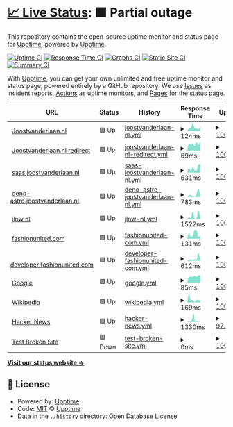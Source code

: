 # [📈 Live Status](https://demo.upptime.js.org): <!--live status--> **🟧 Partial outage**

This repository contains the open-source uptime monitor and status page for [Upptime](https://upptime.js.org), powered by [Upptime](https://github.com/upptime/upptime).

[![Uptime CI](https://github.com/javdl/status.joostvanderlaan.nl/workflows/Uptime%20CI/badge.svg)](https://github.com/javdl/status.joostvanderlaan.nl/actions?query=workflow%3A%22Uptime+CI%22)
[![Response Time CI](https://github.com/javdl/status.joostvanderlaan.nl/workflows/Response%20Time%20CI/badge.svg)](https://github.com/javdl/status.joostvanderlaan.nl/actions?query=workflow%3A%22Response+Time+CI%22)
[![Graphs CI](https://github.com/javdl/status.joostvanderlaan.nl/workflows/Graphs%20CI/badge.svg)](https://github.com/javdl/status.joostvanderlaan.nl/actions?query=workflow%3A%22Graphs+CI%22)
[![Static Site CI](https://github.com/javdl/status.joostvanderlaan.nl/workflows/Static%20Site%20CI/badge.svg)](https://github.com/javdl/status.joostvanderlaan.nl/actions?query=workflow%3A%22Static+Site+CI%22)
[![Summary CI](https://github.com/javdl/status.joostvanderlaan.nl/workflows/Summary%20CI/badge.svg)](https://github.com/javdl/status.joostvanderlaan.nl/actions?query=workflow%3A%22Summary+CI%22)

With [Upptime](https://upptime.js.org), you can get your own unlimited and free uptime monitor and status page, powered entirely by a GitHub repository. We use [Issues](https://github.com/upptime/upptime/issues) as incident reports, [Actions](https://github.com/javdl/status.joostvanderlaan.nl/actions) as uptime monitors, and [Pages](https://demo.upptime.js.org) for the status page.

<!--start: status pages-->
<!-- This summary is generated by Upptime (https://github.com/upptime/upptime) -->
<!-- Do not edit this manually, your changes will be overwritten -->
<!-- prettier-ignore -->
| URL | Status | History | Response Time | Uptime |
| --- | ------ | ------- | ------------- | ------ |
| <img alt="" src="https://icons.duckduckgo.com/ip3/www.joostvanderlaan.nl.ico" height="13"> [Joostvanderlaan.nl](https://www.joostvanderlaan.nl) | 🟩 Up | [joostvanderlaan-nl.yml](https://github.com/javdl/status.joostvanderlaan.nl/commits/HEAD/history/joostvanderlaan-nl.yml) | <details><summary><img alt="Response time graph" src="./graphs/joostvanderlaan-nl/response-time-week.png" height="20"> 124ms</summary><br><a href="https://status.joostvanderlaan.nl/history/joostvanderlaan-nl"><img alt="Response time 564" src="https://img.shields.io/endpoint?url=https%3A%2F%2Fraw.githubusercontent.com%2Fjavdl%2Fstatus.joostvanderlaan.nl%2FHEAD%2Fapi%2Fjoostvanderlaan-nl%2Fresponse-time.json"></a><br><a href="https://status.joostvanderlaan.nl/history/joostvanderlaan-nl"><img alt="24-hour response time 93" src="https://img.shields.io/endpoint?url=https%3A%2F%2Fraw.githubusercontent.com%2Fjavdl%2Fstatus.joostvanderlaan.nl%2FHEAD%2Fapi%2Fjoostvanderlaan-nl%2Fresponse-time-day.json"></a><br><a href="https://status.joostvanderlaan.nl/history/joostvanderlaan-nl"><img alt="7-day response time 124" src="https://img.shields.io/endpoint?url=https%3A%2F%2Fraw.githubusercontent.com%2Fjavdl%2Fstatus.joostvanderlaan.nl%2FHEAD%2Fapi%2Fjoostvanderlaan-nl%2Fresponse-time-week.json"></a><br><a href="https://status.joostvanderlaan.nl/history/joostvanderlaan-nl"><img alt="30-day response time 107" src="https://img.shields.io/endpoint?url=https%3A%2F%2Fraw.githubusercontent.com%2Fjavdl%2Fstatus.joostvanderlaan.nl%2FHEAD%2Fapi%2Fjoostvanderlaan-nl%2Fresponse-time-month.json"></a><br><a href="https://status.joostvanderlaan.nl/history/joostvanderlaan-nl"><img alt="1-year response time 564" src="https://img.shields.io/endpoint?url=https%3A%2F%2Fraw.githubusercontent.com%2Fjavdl%2Fstatus.joostvanderlaan.nl%2FHEAD%2Fapi%2Fjoostvanderlaan-nl%2Fresponse-time-year.json"></a></details> | <details><summary><a href="https://status.joostvanderlaan.nl/history/joostvanderlaan-nl">100.00%</a></summary><a href="https://status.joostvanderlaan.nl/history/joostvanderlaan-nl"><img alt="All-time uptime 100.00%" src="https://img.shields.io/endpoint?url=https%3A%2F%2Fraw.githubusercontent.com%2Fjavdl%2Fstatus.joostvanderlaan.nl%2FHEAD%2Fapi%2Fjoostvanderlaan-nl%2Fuptime.json"></a><br><a href="https://status.joostvanderlaan.nl/history/joostvanderlaan-nl"><img alt="24-hour uptime 100.00%" src="https://img.shields.io/endpoint?url=https%3A%2F%2Fraw.githubusercontent.com%2Fjavdl%2Fstatus.joostvanderlaan.nl%2FHEAD%2Fapi%2Fjoostvanderlaan-nl%2Fuptime-day.json"></a><br><a href="https://status.joostvanderlaan.nl/history/joostvanderlaan-nl"><img alt="7-day uptime 100.00%" src="https://img.shields.io/endpoint?url=https%3A%2F%2Fraw.githubusercontent.com%2Fjavdl%2Fstatus.joostvanderlaan.nl%2FHEAD%2Fapi%2Fjoostvanderlaan-nl%2Fuptime-week.json"></a><br><a href="https://status.joostvanderlaan.nl/history/joostvanderlaan-nl"><img alt="30-day uptime 100.00%" src="https://img.shields.io/endpoint?url=https%3A%2F%2Fraw.githubusercontent.com%2Fjavdl%2Fstatus.joostvanderlaan.nl%2FHEAD%2Fapi%2Fjoostvanderlaan-nl%2Fuptime-month.json"></a><br><a href="https://status.joostvanderlaan.nl/history/joostvanderlaan-nl"><img alt="1-year uptime 100.00%" src="https://img.shields.io/endpoint?url=https%3A%2F%2Fraw.githubusercontent.com%2Fjavdl%2Fstatus.joostvanderlaan.nl%2FHEAD%2Fapi%2Fjoostvanderlaan-nl%2Fuptime-year.json"></a></details>
| <img alt="" src="https://icons.duckduckgo.com/ip3/joostvanderlaan.nl.ico" height="13"> [Joostvanderlaan.nl redirect](https://joostvanderlaan.nl) | 🟩 Up | [joostvanderlaan-nl-redirect.yml](https://github.com/javdl/status.joostvanderlaan.nl/commits/HEAD/history/joostvanderlaan-nl-redirect.yml) | <details><summary><img alt="Response time graph" src="./graphs/joostvanderlaan-nl-redirect/response-time-week.png" height="20"> 69ms</summary><br><a href="https://status.joostvanderlaan.nl/history/joostvanderlaan-nl-redirect"><img alt="Response time 121" src="https://img.shields.io/endpoint?url=https%3A%2F%2Fraw.githubusercontent.com%2Fjavdl%2Fstatus.joostvanderlaan.nl%2FHEAD%2Fapi%2Fjoostvanderlaan-nl-redirect%2Fresponse-time.json"></a><br><a href="https://status.joostvanderlaan.nl/history/joostvanderlaan-nl-redirect"><img alt="24-hour response time 74" src="https://img.shields.io/endpoint?url=https%3A%2F%2Fraw.githubusercontent.com%2Fjavdl%2Fstatus.joostvanderlaan.nl%2FHEAD%2Fapi%2Fjoostvanderlaan-nl-redirect%2Fresponse-time-day.json"></a><br><a href="https://status.joostvanderlaan.nl/history/joostvanderlaan-nl-redirect"><img alt="7-day response time 69" src="https://img.shields.io/endpoint?url=https%3A%2F%2Fraw.githubusercontent.com%2Fjavdl%2Fstatus.joostvanderlaan.nl%2FHEAD%2Fapi%2Fjoostvanderlaan-nl-redirect%2Fresponse-time-week.json"></a><br><a href="https://status.joostvanderlaan.nl/history/joostvanderlaan-nl-redirect"><img alt="30-day response time 109" src="https://img.shields.io/endpoint?url=https%3A%2F%2Fraw.githubusercontent.com%2Fjavdl%2Fstatus.joostvanderlaan.nl%2FHEAD%2Fapi%2Fjoostvanderlaan-nl-redirect%2Fresponse-time-month.json"></a><br><a href="https://status.joostvanderlaan.nl/history/joostvanderlaan-nl-redirect"><img alt="1-year response time 121" src="https://img.shields.io/endpoint?url=https%3A%2F%2Fraw.githubusercontent.com%2Fjavdl%2Fstatus.joostvanderlaan.nl%2FHEAD%2Fapi%2Fjoostvanderlaan-nl-redirect%2Fresponse-time-year.json"></a></details> | <details><summary><a href="https://status.joostvanderlaan.nl/history/joostvanderlaan-nl-redirect">100.00%</a></summary><a href="https://status.joostvanderlaan.nl/history/joostvanderlaan-nl-redirect"><img alt="All-time uptime 100.00%" src="https://img.shields.io/endpoint?url=https%3A%2F%2Fraw.githubusercontent.com%2Fjavdl%2Fstatus.joostvanderlaan.nl%2FHEAD%2Fapi%2Fjoostvanderlaan-nl-redirect%2Fuptime.json"></a><br><a href="https://status.joostvanderlaan.nl/history/joostvanderlaan-nl-redirect"><img alt="24-hour uptime 100.00%" src="https://img.shields.io/endpoint?url=https%3A%2F%2Fraw.githubusercontent.com%2Fjavdl%2Fstatus.joostvanderlaan.nl%2FHEAD%2Fapi%2Fjoostvanderlaan-nl-redirect%2Fuptime-day.json"></a><br><a href="https://status.joostvanderlaan.nl/history/joostvanderlaan-nl-redirect"><img alt="7-day uptime 100.00%" src="https://img.shields.io/endpoint?url=https%3A%2F%2Fraw.githubusercontent.com%2Fjavdl%2Fstatus.joostvanderlaan.nl%2FHEAD%2Fapi%2Fjoostvanderlaan-nl-redirect%2Fuptime-week.json"></a><br><a href="https://status.joostvanderlaan.nl/history/joostvanderlaan-nl-redirect"><img alt="30-day uptime 100.00%" src="https://img.shields.io/endpoint?url=https%3A%2F%2Fraw.githubusercontent.com%2Fjavdl%2Fstatus.joostvanderlaan.nl%2FHEAD%2Fapi%2Fjoostvanderlaan-nl-redirect%2Fuptime-month.json"></a><br><a href="https://status.joostvanderlaan.nl/history/joostvanderlaan-nl-redirect"><img alt="1-year uptime 100.00%" src="https://img.shields.io/endpoint?url=https%3A%2F%2Fraw.githubusercontent.com%2Fjavdl%2Fstatus.joostvanderlaan.nl%2FHEAD%2Fapi%2Fjoostvanderlaan-nl-redirect%2Fuptime-year.json"></a></details>
| <img alt="" src="https://icons.duckduckgo.com/ip3/saas.joostvanderlaan.nl.ico" height="13"> [saas.joostvanderlaan.nl](https://saas.joostvanderlaan.nl) | 🟩 Up | [saas-joostvanderlaan-nl.yml](https://github.com/javdl/status.joostvanderlaan.nl/commits/HEAD/history/saas-joostvanderlaan-nl.yml) | <details><summary><img alt="Response time graph" src="./graphs/saas-joostvanderlaan-nl/response-time-week.png" height="20"> 631ms</summary><br><a href="https://status.joostvanderlaan.nl/history/saas-joostvanderlaan-nl"><img alt="Response time 1331" src="https://img.shields.io/endpoint?url=https%3A%2F%2Fraw.githubusercontent.com%2Fjavdl%2Fstatus.joostvanderlaan.nl%2FHEAD%2Fapi%2Fsaas-joostvanderlaan-nl%2Fresponse-time.json"></a><br><a href="https://status.joostvanderlaan.nl/history/saas-joostvanderlaan-nl"><img alt="24-hour response time 613" src="https://img.shields.io/endpoint?url=https%3A%2F%2Fraw.githubusercontent.com%2Fjavdl%2Fstatus.joostvanderlaan.nl%2FHEAD%2Fapi%2Fsaas-joostvanderlaan-nl%2Fresponse-time-day.json"></a><br><a href="https://status.joostvanderlaan.nl/history/saas-joostvanderlaan-nl"><img alt="7-day response time 631" src="https://img.shields.io/endpoint?url=https%3A%2F%2Fraw.githubusercontent.com%2Fjavdl%2Fstatus.joostvanderlaan.nl%2FHEAD%2Fapi%2Fsaas-joostvanderlaan-nl%2Fresponse-time-week.json"></a><br><a href="https://status.joostvanderlaan.nl/history/saas-joostvanderlaan-nl"><img alt="30-day response time 797" src="https://img.shields.io/endpoint?url=https%3A%2F%2Fraw.githubusercontent.com%2Fjavdl%2Fstatus.joostvanderlaan.nl%2FHEAD%2Fapi%2Fsaas-joostvanderlaan-nl%2Fresponse-time-month.json"></a><br><a href="https://status.joostvanderlaan.nl/history/saas-joostvanderlaan-nl"><img alt="1-year response time 1331" src="https://img.shields.io/endpoint?url=https%3A%2F%2Fraw.githubusercontent.com%2Fjavdl%2Fstatus.joostvanderlaan.nl%2FHEAD%2Fapi%2Fsaas-joostvanderlaan-nl%2Fresponse-time-year.json"></a></details> | <details><summary><a href="https://status.joostvanderlaan.nl/history/saas-joostvanderlaan-nl">100.00%</a></summary><a href="https://status.joostvanderlaan.nl/history/saas-joostvanderlaan-nl"><img alt="All-time uptime 99.83%" src="https://img.shields.io/endpoint?url=https%3A%2F%2Fraw.githubusercontent.com%2Fjavdl%2Fstatus.joostvanderlaan.nl%2FHEAD%2Fapi%2Fsaas-joostvanderlaan-nl%2Fuptime.json"></a><br><a href="https://status.joostvanderlaan.nl/history/saas-joostvanderlaan-nl"><img alt="24-hour uptime 100.00%" src="https://img.shields.io/endpoint?url=https%3A%2F%2Fraw.githubusercontent.com%2Fjavdl%2Fstatus.joostvanderlaan.nl%2FHEAD%2Fapi%2Fsaas-joostvanderlaan-nl%2Fuptime-day.json"></a><br><a href="https://status.joostvanderlaan.nl/history/saas-joostvanderlaan-nl"><img alt="7-day uptime 100.00%" src="https://img.shields.io/endpoint?url=https%3A%2F%2Fraw.githubusercontent.com%2Fjavdl%2Fstatus.joostvanderlaan.nl%2FHEAD%2Fapi%2Fsaas-joostvanderlaan-nl%2Fuptime-week.json"></a><br><a href="https://status.joostvanderlaan.nl/history/saas-joostvanderlaan-nl"><img alt="30-day uptime 100.00%" src="https://img.shields.io/endpoint?url=https%3A%2F%2Fraw.githubusercontent.com%2Fjavdl%2Fstatus.joostvanderlaan.nl%2FHEAD%2Fapi%2Fsaas-joostvanderlaan-nl%2Fuptime-month.json"></a><br><a href="https://status.joostvanderlaan.nl/history/saas-joostvanderlaan-nl"><img alt="1-year uptime 99.83%" src="https://img.shields.io/endpoint?url=https%3A%2F%2Fraw.githubusercontent.com%2Fjavdl%2Fstatus.joostvanderlaan.nl%2FHEAD%2Fapi%2Fsaas-joostvanderlaan-nl%2Fuptime-year.json"></a></details>
| <img alt="" src="https://icons.duckduckgo.com/ip3/deno-astro.joostvanderlaan.nl.ico" height="13"> [deno-astro.joostvanderlaan.nl](https://deno-astro.joostvanderlaan.nl) | 🟩 Up | [deno-astro-joostvanderlaan-nl.yml](https://github.com/javdl/status.joostvanderlaan.nl/commits/HEAD/history/deno-astro-joostvanderlaan-nl.yml) | <details><summary><img alt="Response time graph" src="./graphs/deno-astro-joostvanderlaan-nl/response-time-week.png" height="20"> 783ms</summary><br><a href="https://status.joostvanderlaan.nl/history/deno-astro-joostvanderlaan-nl"><img alt="Response time 661" src="https://img.shields.io/endpoint?url=https%3A%2F%2Fraw.githubusercontent.com%2Fjavdl%2Fstatus.joostvanderlaan.nl%2FHEAD%2Fapi%2Fdeno-astro-joostvanderlaan-nl%2Fresponse-time.json"></a><br><a href="https://status.joostvanderlaan.nl/history/deno-astro-joostvanderlaan-nl"><img alt="24-hour response time 544" src="https://img.shields.io/endpoint?url=https%3A%2F%2Fraw.githubusercontent.com%2Fjavdl%2Fstatus.joostvanderlaan.nl%2FHEAD%2Fapi%2Fdeno-astro-joostvanderlaan-nl%2Fresponse-time-day.json"></a><br><a href="https://status.joostvanderlaan.nl/history/deno-astro-joostvanderlaan-nl"><img alt="7-day response time 783" src="https://img.shields.io/endpoint?url=https%3A%2F%2Fraw.githubusercontent.com%2Fjavdl%2Fstatus.joostvanderlaan.nl%2FHEAD%2Fapi%2Fdeno-astro-joostvanderlaan-nl%2Fresponse-time-week.json"></a><br><a href="https://status.joostvanderlaan.nl/history/deno-astro-joostvanderlaan-nl"><img alt="30-day response time 933" src="https://img.shields.io/endpoint?url=https%3A%2F%2Fraw.githubusercontent.com%2Fjavdl%2Fstatus.joostvanderlaan.nl%2FHEAD%2Fapi%2Fdeno-astro-joostvanderlaan-nl%2Fresponse-time-month.json"></a><br><a href="https://status.joostvanderlaan.nl/history/deno-astro-joostvanderlaan-nl"><img alt="1-year response time 661" src="https://img.shields.io/endpoint?url=https%3A%2F%2Fraw.githubusercontent.com%2Fjavdl%2Fstatus.joostvanderlaan.nl%2FHEAD%2Fapi%2Fdeno-astro-joostvanderlaan-nl%2Fresponse-time-year.json"></a></details> | <details><summary><a href="https://status.joostvanderlaan.nl/history/deno-astro-joostvanderlaan-nl">100.00%</a></summary><a href="https://status.joostvanderlaan.nl/history/deno-astro-joostvanderlaan-nl"><img alt="All-time uptime 99.99%" src="https://img.shields.io/endpoint?url=https%3A%2F%2Fraw.githubusercontent.com%2Fjavdl%2Fstatus.joostvanderlaan.nl%2FHEAD%2Fapi%2Fdeno-astro-joostvanderlaan-nl%2Fuptime.json"></a><br><a href="https://status.joostvanderlaan.nl/history/deno-astro-joostvanderlaan-nl"><img alt="24-hour uptime 100.00%" src="https://img.shields.io/endpoint?url=https%3A%2F%2Fraw.githubusercontent.com%2Fjavdl%2Fstatus.joostvanderlaan.nl%2FHEAD%2Fapi%2Fdeno-astro-joostvanderlaan-nl%2Fuptime-day.json"></a><br><a href="https://status.joostvanderlaan.nl/history/deno-astro-joostvanderlaan-nl"><img alt="7-day uptime 100.00%" src="https://img.shields.io/endpoint?url=https%3A%2F%2Fraw.githubusercontent.com%2Fjavdl%2Fstatus.joostvanderlaan.nl%2FHEAD%2Fapi%2Fdeno-astro-joostvanderlaan-nl%2Fuptime-week.json"></a><br><a href="https://status.joostvanderlaan.nl/history/deno-astro-joostvanderlaan-nl"><img alt="30-day uptime 99.95%" src="https://img.shields.io/endpoint?url=https%3A%2F%2Fraw.githubusercontent.com%2Fjavdl%2Fstatus.joostvanderlaan.nl%2FHEAD%2Fapi%2Fdeno-astro-joostvanderlaan-nl%2Fuptime-month.json"></a><br><a href="https://status.joostvanderlaan.nl/history/deno-astro-joostvanderlaan-nl"><img alt="1-year uptime 99.99%" src="https://img.shields.io/endpoint?url=https%3A%2F%2Fraw.githubusercontent.com%2Fjavdl%2Fstatus.joostvanderlaan.nl%2FHEAD%2Fapi%2Fdeno-astro-joostvanderlaan-nl%2Fuptime-year.json"></a></details>
| <img alt="" src="https://icons.duckduckgo.com/ip3/jlnw.nl.ico" height="13"> [jlnw.nl](https://jlnw.nl) | 🟩 Up | [jlnw-nl.yml](https://github.com/javdl/status.joostvanderlaan.nl/commits/HEAD/history/jlnw-nl.yml) | <details><summary><img alt="Response time graph" src="./graphs/jlnw-nl/response-time-week.png" height="20"> 1522ms</summary><br><a href="https://status.joostvanderlaan.nl/history/jlnw-nl"><img alt="Response time 1802" src="https://img.shields.io/endpoint?url=https%3A%2F%2Fraw.githubusercontent.com%2Fjavdl%2Fstatus.joostvanderlaan.nl%2FHEAD%2Fapi%2Fjlnw-nl%2Fresponse-time.json"></a><br><a href="https://status.joostvanderlaan.nl/history/jlnw-nl"><img alt="24-hour response time 1525" src="https://img.shields.io/endpoint?url=https%3A%2F%2Fraw.githubusercontent.com%2Fjavdl%2Fstatus.joostvanderlaan.nl%2FHEAD%2Fapi%2Fjlnw-nl%2Fresponse-time-day.json"></a><br><a href="https://status.joostvanderlaan.nl/history/jlnw-nl"><img alt="7-day response time 1522" src="https://img.shields.io/endpoint?url=https%3A%2F%2Fraw.githubusercontent.com%2Fjavdl%2Fstatus.joostvanderlaan.nl%2FHEAD%2Fapi%2Fjlnw-nl%2Fresponse-time-week.json"></a><br><a href="https://status.joostvanderlaan.nl/history/jlnw-nl"><img alt="30-day response time 2141" src="https://img.shields.io/endpoint?url=https%3A%2F%2Fraw.githubusercontent.com%2Fjavdl%2Fstatus.joostvanderlaan.nl%2FHEAD%2Fapi%2Fjlnw-nl%2Fresponse-time-month.json"></a><br><a href="https://status.joostvanderlaan.nl/history/jlnw-nl"><img alt="1-year response time 1802" src="https://img.shields.io/endpoint?url=https%3A%2F%2Fraw.githubusercontent.com%2Fjavdl%2Fstatus.joostvanderlaan.nl%2FHEAD%2Fapi%2Fjlnw-nl%2Fresponse-time-year.json"></a></details> | <details><summary><a href="https://status.joostvanderlaan.nl/history/jlnw-nl">100.00%</a></summary><a href="https://status.joostvanderlaan.nl/history/jlnw-nl"><img alt="All-time uptime 93.26%" src="https://img.shields.io/endpoint?url=https%3A%2F%2Fraw.githubusercontent.com%2Fjavdl%2Fstatus.joostvanderlaan.nl%2FHEAD%2Fapi%2Fjlnw-nl%2Fuptime.json"></a><br><a href="https://status.joostvanderlaan.nl/history/jlnw-nl"><img alt="24-hour uptime 100.00%" src="https://img.shields.io/endpoint?url=https%3A%2F%2Fraw.githubusercontent.com%2Fjavdl%2Fstatus.joostvanderlaan.nl%2FHEAD%2Fapi%2Fjlnw-nl%2Fuptime-day.json"></a><br><a href="https://status.joostvanderlaan.nl/history/jlnw-nl"><img alt="7-day uptime 100.00%" src="https://img.shields.io/endpoint?url=https%3A%2F%2Fraw.githubusercontent.com%2Fjavdl%2Fstatus.joostvanderlaan.nl%2FHEAD%2Fapi%2Fjlnw-nl%2Fuptime-week.json"></a><br><a href="https://status.joostvanderlaan.nl/history/jlnw-nl"><img alt="30-day uptime 99.95%" src="https://img.shields.io/endpoint?url=https%3A%2F%2Fraw.githubusercontent.com%2Fjavdl%2Fstatus.joostvanderlaan.nl%2FHEAD%2Fapi%2Fjlnw-nl%2Fuptime-month.json"></a><br><a href="https://status.joostvanderlaan.nl/history/jlnw-nl"><img alt="1-year uptime 93.26%" src="https://img.shields.io/endpoint?url=https%3A%2F%2Fraw.githubusercontent.com%2Fjavdl%2Fstatus.joostvanderlaan.nl%2FHEAD%2Fapi%2Fjlnw-nl%2Fuptime-year.json"></a></details>
| <img alt="" src="https://icons.duckduckgo.com/ip3/fashionunited.com.ico" height="13"> [fashionunited.com](https://fashionunited.com) | 🟩 Up | [fashionunited-com.yml](https://github.com/javdl/status.joostvanderlaan.nl/commits/HEAD/history/fashionunited-com.yml) | <details><summary><img alt="Response time graph" src="./graphs/fashionunited-com/response-time-week.png" height="20"> 131ms</summary><br><a href="https://status.joostvanderlaan.nl/history/fashionunited-com"><img alt="Response time 213" src="https://img.shields.io/endpoint?url=https%3A%2F%2Fraw.githubusercontent.com%2Fjavdl%2Fstatus.joostvanderlaan.nl%2FHEAD%2Fapi%2Ffashionunited-com%2Fresponse-time.json"></a><br><a href="https://status.joostvanderlaan.nl/history/fashionunited-com"><img alt="24-hour response time 147" src="https://img.shields.io/endpoint?url=https%3A%2F%2Fraw.githubusercontent.com%2Fjavdl%2Fstatus.joostvanderlaan.nl%2FHEAD%2Fapi%2Ffashionunited-com%2Fresponse-time-day.json"></a><br><a href="https://status.joostvanderlaan.nl/history/fashionunited-com"><img alt="7-day response time 131" src="https://img.shields.io/endpoint?url=https%3A%2F%2Fraw.githubusercontent.com%2Fjavdl%2Fstatus.joostvanderlaan.nl%2FHEAD%2Fapi%2Ffashionunited-com%2Fresponse-time-week.json"></a><br><a href="https://status.joostvanderlaan.nl/history/fashionunited-com"><img alt="30-day response time 183" src="https://img.shields.io/endpoint?url=https%3A%2F%2Fraw.githubusercontent.com%2Fjavdl%2Fstatus.joostvanderlaan.nl%2FHEAD%2Fapi%2Ffashionunited-com%2Fresponse-time-month.json"></a><br><a href="https://status.joostvanderlaan.nl/history/fashionunited-com"><img alt="1-year response time 213" src="https://img.shields.io/endpoint?url=https%3A%2F%2Fraw.githubusercontent.com%2Fjavdl%2Fstatus.joostvanderlaan.nl%2FHEAD%2Fapi%2Ffashionunited-com%2Fresponse-time-year.json"></a></details> | <details><summary><a href="https://status.joostvanderlaan.nl/history/fashionunited-com">100.00%</a></summary><a href="https://status.joostvanderlaan.nl/history/fashionunited-com"><img alt="All-time uptime 100.00%" src="https://img.shields.io/endpoint?url=https%3A%2F%2Fraw.githubusercontent.com%2Fjavdl%2Fstatus.joostvanderlaan.nl%2FHEAD%2Fapi%2Ffashionunited-com%2Fuptime.json"></a><br><a href="https://status.joostvanderlaan.nl/history/fashionunited-com"><img alt="24-hour uptime 100.00%" src="https://img.shields.io/endpoint?url=https%3A%2F%2Fraw.githubusercontent.com%2Fjavdl%2Fstatus.joostvanderlaan.nl%2FHEAD%2Fapi%2Ffashionunited-com%2Fuptime-day.json"></a><br><a href="https://status.joostvanderlaan.nl/history/fashionunited-com"><img alt="7-day uptime 100.00%" src="https://img.shields.io/endpoint?url=https%3A%2F%2Fraw.githubusercontent.com%2Fjavdl%2Fstatus.joostvanderlaan.nl%2FHEAD%2Fapi%2Ffashionunited-com%2Fuptime-week.json"></a><br><a href="https://status.joostvanderlaan.nl/history/fashionunited-com"><img alt="30-day uptime 100.00%" src="https://img.shields.io/endpoint?url=https%3A%2F%2Fraw.githubusercontent.com%2Fjavdl%2Fstatus.joostvanderlaan.nl%2FHEAD%2Fapi%2Ffashionunited-com%2Fuptime-month.json"></a><br><a href="https://status.joostvanderlaan.nl/history/fashionunited-com"><img alt="1-year uptime 100.00%" src="https://img.shields.io/endpoint?url=https%3A%2F%2Fraw.githubusercontent.com%2Fjavdl%2Fstatus.joostvanderlaan.nl%2FHEAD%2Fapi%2Ffashionunited-com%2Fuptime-year.json"></a></details>
| <img alt="" src="https://icons.duckduckgo.com/ip3/developer.fashionunited.com.ico" height="13"> [developer.fashionunited.com](https://developer.fashionunited.com) | 🟩 Up | [developer-fashionunited-com.yml](https://github.com/javdl/status.joostvanderlaan.nl/commits/HEAD/history/developer-fashionunited-com.yml) | <details><summary><img alt="Response time graph" src="./graphs/developer-fashionunited-com/response-time-week.png" height="20"> 612ms</summary><br><a href="https://status.joostvanderlaan.nl/history/developer-fashionunited-com"><img alt="Response time 1362" src="https://img.shields.io/endpoint?url=https%3A%2F%2Fraw.githubusercontent.com%2Fjavdl%2Fstatus.joostvanderlaan.nl%2FHEAD%2Fapi%2Fdeveloper-fashionunited-com%2Fresponse-time.json"></a><br><a href="https://status.joostvanderlaan.nl/history/developer-fashionunited-com"><img alt="24-hour response time 404" src="https://img.shields.io/endpoint?url=https%3A%2F%2Fraw.githubusercontent.com%2Fjavdl%2Fstatus.joostvanderlaan.nl%2FHEAD%2Fapi%2Fdeveloper-fashionunited-com%2Fresponse-time-day.json"></a><br><a href="https://status.joostvanderlaan.nl/history/developer-fashionunited-com"><img alt="7-day response time 612" src="https://img.shields.io/endpoint?url=https%3A%2F%2Fraw.githubusercontent.com%2Fjavdl%2Fstatus.joostvanderlaan.nl%2FHEAD%2Fapi%2Fdeveloper-fashionunited-com%2Fresponse-time-week.json"></a><br><a href="https://status.joostvanderlaan.nl/history/developer-fashionunited-com"><img alt="30-day response time 1047" src="https://img.shields.io/endpoint?url=https%3A%2F%2Fraw.githubusercontent.com%2Fjavdl%2Fstatus.joostvanderlaan.nl%2FHEAD%2Fapi%2Fdeveloper-fashionunited-com%2Fresponse-time-month.json"></a><br><a href="https://status.joostvanderlaan.nl/history/developer-fashionunited-com"><img alt="1-year response time 1362" src="https://img.shields.io/endpoint?url=https%3A%2F%2Fraw.githubusercontent.com%2Fjavdl%2Fstatus.joostvanderlaan.nl%2FHEAD%2Fapi%2Fdeveloper-fashionunited-com%2Fresponse-time-year.json"></a></details> | <details><summary><a href="https://status.joostvanderlaan.nl/history/developer-fashionunited-com">100.00%</a></summary><a href="https://status.joostvanderlaan.nl/history/developer-fashionunited-com"><img alt="All-time uptime 97.38%" src="https://img.shields.io/endpoint?url=https%3A%2F%2Fraw.githubusercontent.com%2Fjavdl%2Fstatus.joostvanderlaan.nl%2FHEAD%2Fapi%2Fdeveloper-fashionunited-com%2Fuptime.json"></a><br><a href="https://status.joostvanderlaan.nl/history/developer-fashionunited-com"><img alt="24-hour uptime 100.00%" src="https://img.shields.io/endpoint?url=https%3A%2F%2Fraw.githubusercontent.com%2Fjavdl%2Fstatus.joostvanderlaan.nl%2FHEAD%2Fapi%2Fdeveloper-fashionunited-com%2Fuptime-day.json"></a><br><a href="https://status.joostvanderlaan.nl/history/developer-fashionunited-com"><img alt="7-day uptime 100.00%" src="https://img.shields.io/endpoint?url=https%3A%2F%2Fraw.githubusercontent.com%2Fjavdl%2Fstatus.joostvanderlaan.nl%2FHEAD%2Fapi%2Fdeveloper-fashionunited-com%2Fuptime-week.json"></a><br><a href="https://status.joostvanderlaan.nl/history/developer-fashionunited-com"><img alt="30-day uptime 99.96%" src="https://img.shields.io/endpoint?url=https%3A%2F%2Fraw.githubusercontent.com%2Fjavdl%2Fstatus.joostvanderlaan.nl%2FHEAD%2Fapi%2Fdeveloper-fashionunited-com%2Fuptime-month.json"></a><br><a href="https://status.joostvanderlaan.nl/history/developer-fashionunited-com"><img alt="1-year uptime 97.38%" src="https://img.shields.io/endpoint?url=https%3A%2F%2Fraw.githubusercontent.com%2Fjavdl%2Fstatus.joostvanderlaan.nl%2FHEAD%2Fapi%2Fdeveloper-fashionunited-com%2Fuptime-year.json"></a></details>
| <img alt="" src="https://icons.duckduckgo.com/ip3/www.google.com.ico" height="13"> [Google](https://www.google.com) | 🟩 Up | [google.yml](https://github.com/javdl/status.joostvanderlaan.nl/commits/HEAD/history/google.yml) | <details><summary><img alt="Response time graph" src="./graphs/google/response-time-week.png" height="20"> 85ms</summary><br><a href="https://status.joostvanderlaan.nl/history/google"><img alt="Response time 111" src="https://img.shields.io/endpoint?url=https%3A%2F%2Fraw.githubusercontent.com%2Fjavdl%2Fstatus.joostvanderlaan.nl%2FHEAD%2Fapi%2Fgoogle%2Fresponse-time.json"></a><br><a href="https://status.joostvanderlaan.nl/history/google"><img alt="24-hour response time 71" src="https://img.shields.io/endpoint?url=https%3A%2F%2Fraw.githubusercontent.com%2Fjavdl%2Fstatus.joostvanderlaan.nl%2FHEAD%2Fapi%2Fgoogle%2Fresponse-time-day.json"></a><br><a href="https://status.joostvanderlaan.nl/history/google"><img alt="7-day response time 85" src="https://img.shields.io/endpoint?url=https%3A%2F%2Fraw.githubusercontent.com%2Fjavdl%2Fstatus.joostvanderlaan.nl%2FHEAD%2Fapi%2Fgoogle%2Fresponse-time-week.json"></a><br><a href="https://status.joostvanderlaan.nl/history/google"><img alt="30-day response time 88" src="https://img.shields.io/endpoint?url=https%3A%2F%2Fraw.githubusercontent.com%2Fjavdl%2Fstatus.joostvanderlaan.nl%2FHEAD%2Fapi%2Fgoogle%2Fresponse-time-month.json"></a><br><a href="https://status.joostvanderlaan.nl/history/google"><img alt="1-year response time 111" src="https://img.shields.io/endpoint?url=https%3A%2F%2Fraw.githubusercontent.com%2Fjavdl%2Fstatus.joostvanderlaan.nl%2FHEAD%2Fapi%2Fgoogle%2Fresponse-time-year.json"></a></details> | <details><summary><a href="https://status.joostvanderlaan.nl/history/google">100.00%</a></summary><a href="https://status.joostvanderlaan.nl/history/google"><img alt="All-time uptime 100.00%" src="https://img.shields.io/endpoint?url=https%3A%2F%2Fraw.githubusercontent.com%2Fjavdl%2Fstatus.joostvanderlaan.nl%2FHEAD%2Fapi%2Fgoogle%2Fuptime.json"></a><br><a href="https://status.joostvanderlaan.nl/history/google"><img alt="24-hour uptime 100.00%" src="https://img.shields.io/endpoint?url=https%3A%2F%2Fraw.githubusercontent.com%2Fjavdl%2Fstatus.joostvanderlaan.nl%2FHEAD%2Fapi%2Fgoogle%2Fuptime-day.json"></a><br><a href="https://status.joostvanderlaan.nl/history/google"><img alt="7-day uptime 100.00%" src="https://img.shields.io/endpoint?url=https%3A%2F%2Fraw.githubusercontent.com%2Fjavdl%2Fstatus.joostvanderlaan.nl%2FHEAD%2Fapi%2Fgoogle%2Fuptime-week.json"></a><br><a href="https://status.joostvanderlaan.nl/history/google"><img alt="30-day uptime 100.00%" src="https://img.shields.io/endpoint?url=https%3A%2F%2Fraw.githubusercontent.com%2Fjavdl%2Fstatus.joostvanderlaan.nl%2FHEAD%2Fapi%2Fgoogle%2Fuptime-month.json"></a><br><a href="https://status.joostvanderlaan.nl/history/google"><img alt="1-year uptime 100.00%" src="https://img.shields.io/endpoint?url=https%3A%2F%2Fraw.githubusercontent.com%2Fjavdl%2Fstatus.joostvanderlaan.nl%2FHEAD%2Fapi%2Fgoogle%2Fuptime-year.json"></a></details>
| <img alt="" src="https://icons.duckduckgo.com/ip3/en.wikipedia.org.ico" height="13"> [Wikipedia](https://en.wikipedia.org) | 🟩 Up | [wikipedia.yml](https://github.com/javdl/status.joostvanderlaan.nl/commits/HEAD/history/wikipedia.yml) | <details><summary><img alt="Response time graph" src="./graphs/wikipedia/response-time-week.png" height="20"> 169ms</summary><br><a href="https://status.joostvanderlaan.nl/history/wikipedia"><img alt="Response time 301" src="https://img.shields.io/endpoint?url=https%3A%2F%2Fraw.githubusercontent.com%2Fjavdl%2Fstatus.joostvanderlaan.nl%2FHEAD%2Fapi%2Fwikipedia%2Fresponse-time.json"></a><br><a href="https://status.joostvanderlaan.nl/history/wikipedia"><img alt="24-hour response time 222" src="https://img.shields.io/endpoint?url=https%3A%2F%2Fraw.githubusercontent.com%2Fjavdl%2Fstatus.joostvanderlaan.nl%2FHEAD%2Fapi%2Fwikipedia%2Fresponse-time-day.json"></a><br><a href="https://status.joostvanderlaan.nl/history/wikipedia"><img alt="7-day response time 169" src="https://img.shields.io/endpoint?url=https%3A%2F%2Fraw.githubusercontent.com%2Fjavdl%2Fstatus.joostvanderlaan.nl%2FHEAD%2Fapi%2Fwikipedia%2Fresponse-time-week.json"></a><br><a href="https://status.joostvanderlaan.nl/history/wikipedia"><img alt="30-day response time 221" src="https://img.shields.io/endpoint?url=https%3A%2F%2Fraw.githubusercontent.com%2Fjavdl%2Fstatus.joostvanderlaan.nl%2FHEAD%2Fapi%2Fwikipedia%2Fresponse-time-month.json"></a><br><a href="https://status.joostvanderlaan.nl/history/wikipedia"><img alt="1-year response time 301" src="https://img.shields.io/endpoint?url=https%3A%2F%2Fraw.githubusercontent.com%2Fjavdl%2Fstatus.joostvanderlaan.nl%2FHEAD%2Fapi%2Fwikipedia%2Fresponse-time-year.json"></a></details> | <details><summary><a href="https://status.joostvanderlaan.nl/history/wikipedia">100.00%</a></summary><a href="https://status.joostvanderlaan.nl/history/wikipedia"><img alt="All-time uptime 100.00%" src="https://img.shields.io/endpoint?url=https%3A%2F%2Fraw.githubusercontent.com%2Fjavdl%2Fstatus.joostvanderlaan.nl%2FHEAD%2Fapi%2Fwikipedia%2Fuptime.json"></a><br><a href="https://status.joostvanderlaan.nl/history/wikipedia"><img alt="24-hour uptime 100.00%" src="https://img.shields.io/endpoint?url=https%3A%2F%2Fraw.githubusercontent.com%2Fjavdl%2Fstatus.joostvanderlaan.nl%2FHEAD%2Fapi%2Fwikipedia%2Fuptime-day.json"></a><br><a href="https://status.joostvanderlaan.nl/history/wikipedia"><img alt="7-day uptime 100.00%" src="https://img.shields.io/endpoint?url=https%3A%2F%2Fraw.githubusercontent.com%2Fjavdl%2Fstatus.joostvanderlaan.nl%2FHEAD%2Fapi%2Fwikipedia%2Fuptime-week.json"></a><br><a href="https://status.joostvanderlaan.nl/history/wikipedia"><img alt="30-day uptime 100.00%" src="https://img.shields.io/endpoint?url=https%3A%2F%2Fraw.githubusercontent.com%2Fjavdl%2Fstatus.joostvanderlaan.nl%2FHEAD%2Fapi%2Fwikipedia%2Fuptime-month.json"></a><br><a href="https://status.joostvanderlaan.nl/history/wikipedia"><img alt="1-year uptime 100.00%" src="https://img.shields.io/endpoint?url=https%3A%2F%2Fraw.githubusercontent.com%2Fjavdl%2Fstatus.joostvanderlaan.nl%2FHEAD%2Fapi%2Fwikipedia%2Fuptime-year.json"></a></details>
| <img alt="" src="https://icons.duckduckgo.com/ip3/news.ycombinator.com.ico" height="13"> [Hacker News](https://news.ycombinator.com) | 🟩 Up | [hacker-news.yml](https://github.com/javdl/status.joostvanderlaan.nl/commits/HEAD/history/hacker-news.yml) | <details><summary><img alt="Response time graph" src="./graphs/hacker-news/response-time-week.png" height="20"> 1330ms</summary><br><a href="https://status.joostvanderlaan.nl/history/hacker-news"><img alt="Response time 344" src="https://img.shields.io/endpoint?url=https%3A%2F%2Fraw.githubusercontent.com%2Fjavdl%2Fstatus.joostvanderlaan.nl%2FHEAD%2Fapi%2Fhacker-news%2Fresponse-time.json"></a><br><a href="https://status.joostvanderlaan.nl/history/hacker-news"><img alt="24-hour response time 415" src="https://img.shields.io/endpoint?url=https%3A%2F%2Fraw.githubusercontent.com%2Fjavdl%2Fstatus.joostvanderlaan.nl%2FHEAD%2Fapi%2Fhacker-news%2Fresponse-time-day.json"></a><br><a href="https://status.joostvanderlaan.nl/history/hacker-news"><img alt="7-day response time 1330" src="https://img.shields.io/endpoint?url=https%3A%2F%2Fraw.githubusercontent.com%2Fjavdl%2Fstatus.joostvanderlaan.nl%2FHEAD%2Fapi%2Fhacker-news%2Fresponse-time-week.json"></a><br><a href="https://status.joostvanderlaan.nl/history/hacker-news"><img alt="30-day response time 528" src="https://img.shields.io/endpoint?url=https%3A%2F%2Fraw.githubusercontent.com%2Fjavdl%2Fstatus.joostvanderlaan.nl%2FHEAD%2Fapi%2Fhacker-news%2Fresponse-time-month.json"></a><br><a href="https://status.joostvanderlaan.nl/history/hacker-news"><img alt="1-year response time 344" src="https://img.shields.io/endpoint?url=https%3A%2F%2Fraw.githubusercontent.com%2Fjavdl%2Fstatus.joostvanderlaan.nl%2FHEAD%2Fapi%2Fhacker-news%2Fresponse-time-year.json"></a></details> | <details><summary><a href="https://status.joostvanderlaan.nl/history/hacker-news">97.53%</a></summary><a href="https://status.joostvanderlaan.nl/history/hacker-news"><img alt="All-time uptime 99.99%" src="https://img.shields.io/endpoint?url=https%3A%2F%2Fraw.githubusercontent.com%2Fjavdl%2Fstatus.joostvanderlaan.nl%2FHEAD%2Fapi%2Fhacker-news%2Fuptime.json"></a><br><a href="https://status.joostvanderlaan.nl/history/hacker-news"><img alt="24-hour uptime 100.00%" src="https://img.shields.io/endpoint?url=https%3A%2F%2Fraw.githubusercontent.com%2Fjavdl%2Fstatus.joostvanderlaan.nl%2FHEAD%2Fapi%2Fhacker-news%2Fuptime-day.json"></a><br><a href="https://status.joostvanderlaan.nl/history/hacker-news"><img alt="7-day uptime 97.53%" src="https://img.shields.io/endpoint?url=https%3A%2F%2Fraw.githubusercontent.com%2Fjavdl%2Fstatus.joostvanderlaan.nl%2FHEAD%2Fapi%2Fhacker-news%2Fuptime-week.json"></a><br><a href="https://status.joostvanderlaan.nl/history/hacker-news"><img alt="30-day uptime 99.43%" src="https://img.shields.io/endpoint?url=https%3A%2F%2Fraw.githubusercontent.com%2Fjavdl%2Fstatus.joostvanderlaan.nl%2FHEAD%2Fapi%2Fhacker-news%2Fuptime-month.json"></a><br><a href="https://status.joostvanderlaan.nl/history/hacker-news"><img alt="1-year uptime 99.95%" src="https://img.shields.io/endpoint?url=https%3A%2F%2Fraw.githubusercontent.com%2Fjavdl%2Fstatus.joostvanderlaan.nl%2FHEAD%2Fapi%2Fhacker-news%2Fuptime-year.json"></a></details>
| <img alt="" src="https://icons.duckduckgo.com/ip3/thissitedoesnotexist.koj.co.ico" height="13"> [Test Broken Site](https://thissitedoesnotexist.koj.co) | 🟥 Down | [test-broken-site.yml](https://github.com/javdl/status.joostvanderlaan.nl/commits/HEAD/history/test-broken-site.yml) | <details><summary><img alt="Response time graph" src="./graphs/test-broken-site/response-time-week.png" height="20"> 0ms</summary><br><a href="https://status.joostvanderlaan.nl/history/test-broken-site"><img alt="Response time 0" src="https://img.shields.io/endpoint?url=https%3A%2F%2Fraw.githubusercontent.com%2Fjavdl%2Fstatus.joostvanderlaan.nl%2FHEAD%2Fapi%2Ftest-broken-site%2Fresponse-time.json"></a><br><a href="https://status.joostvanderlaan.nl/history/test-broken-site"><img alt="24-hour response time 0" src="https://img.shields.io/endpoint?url=https%3A%2F%2Fraw.githubusercontent.com%2Fjavdl%2Fstatus.joostvanderlaan.nl%2FHEAD%2Fapi%2Ftest-broken-site%2Fresponse-time-day.json"></a><br><a href="https://status.joostvanderlaan.nl/history/test-broken-site"><img alt="7-day response time 0" src="https://img.shields.io/endpoint?url=https%3A%2F%2Fraw.githubusercontent.com%2Fjavdl%2Fstatus.joostvanderlaan.nl%2FHEAD%2Fapi%2Ftest-broken-site%2Fresponse-time-week.json"></a><br><a href="https://status.joostvanderlaan.nl/history/test-broken-site"><img alt="30-day response time 0" src="https://img.shields.io/endpoint?url=https%3A%2F%2Fraw.githubusercontent.com%2Fjavdl%2Fstatus.joostvanderlaan.nl%2FHEAD%2Fapi%2Ftest-broken-site%2Fresponse-time-month.json"></a><br><a href="https://status.joostvanderlaan.nl/history/test-broken-site"><img alt="1-year response time 0" src="https://img.shields.io/endpoint?url=https%3A%2F%2Fraw.githubusercontent.com%2Fjavdl%2Fstatus.joostvanderlaan.nl%2FHEAD%2Fapi%2Ftest-broken-site%2Fresponse-time-year.json"></a></details> | <details><summary><a href="https://status.joostvanderlaan.nl/history/test-broken-site">100.00%</a></summary><a href="https://status.joostvanderlaan.nl/history/test-broken-site"><img alt="All-time uptime 100.00%" src="https://img.shields.io/endpoint?url=https%3A%2F%2Fraw.githubusercontent.com%2Fjavdl%2Fstatus.joostvanderlaan.nl%2FHEAD%2Fapi%2Ftest-broken-site%2Fuptime.json"></a><br><a href="https://status.joostvanderlaan.nl/history/test-broken-site"><img alt="24-hour uptime 100.00%" src="https://img.shields.io/endpoint?url=https%3A%2F%2Fraw.githubusercontent.com%2Fjavdl%2Fstatus.joostvanderlaan.nl%2FHEAD%2Fapi%2Ftest-broken-site%2Fuptime-day.json"></a><br><a href="https://status.joostvanderlaan.nl/history/test-broken-site"><img alt="7-day uptime 100.00%" src="https://img.shields.io/endpoint?url=https%3A%2F%2Fraw.githubusercontent.com%2Fjavdl%2Fstatus.joostvanderlaan.nl%2FHEAD%2Fapi%2Ftest-broken-site%2Fuptime-week.json"></a><br><a href="https://status.joostvanderlaan.nl/history/test-broken-site"><img alt="30-day uptime 100.00%" src="https://img.shields.io/endpoint?url=https%3A%2F%2Fraw.githubusercontent.com%2Fjavdl%2Fstatus.joostvanderlaan.nl%2FHEAD%2Fapi%2Ftest-broken-site%2Fuptime-month.json"></a><br><a href="https://status.joostvanderlaan.nl/history/test-broken-site"><img alt="1-year uptime 100.00%" src="https://img.shields.io/endpoint?url=https%3A%2F%2Fraw.githubusercontent.com%2Fjavdl%2Fstatus.joostvanderlaan.nl%2FHEAD%2Fapi%2Ftest-broken-site%2Fuptime-year.json"></a></details>

<!--end: status pages-->

[**Visit our status website →**](https://demo.upptime.js.org)

## 📄 License

- Powered by: [Upptime](https://github.com/upptime/upptime)
- Code: [MIT](./LICENSE) © [Upptime](https://upptime.js.org)
- Data in the `./history` directory: [Open Database License](https://opendatacommons.org/licenses/odbl/1-0/)
